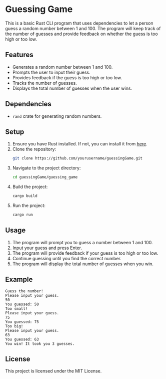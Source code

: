 # Guessing Game

This is a basic Rust CLI program that uses dependencies to let a person guess a random number between 1 and 100. The program will keep track of the number of guesses and provide feedback on whether the guess is too high or too low.

## Features

- Generates a random number between 1 and 100.
- Prompts the user to input their guess.
- Provides feedback if the guess is too high or too low.
- Tracks the number of guesses.
- Displays the total number of guesses when the user wins.

## Dependencies

- `rand` crate for generating random numbers.

## Setup

1. Ensure you have Rust installed. If not, you can install it from [here](https://www.rust-lang.org/tools/install).
2. Clone the repository:
    ```sh
    git clone https://github.com/yourusername/guessingGame.git
    ```
3. Navigate to the project directory:
    ```sh
    cd guessingGame/guessing_game
    ```
4. Build the project:
    ```sh
    cargo build
    ```
5. Run the project:
    ```sh
    cargo run
    ```

## Usage

1. The program will prompt you to guess a number between 1 and 100.
2. Input your guess and press Enter.
3. The program will provide feedback if your guess is too high or too low.
4. Continue guessing until you find the correct number.
5. The program will display the total number of guesses when you win.

## Example

```
Guess the number!
Please input your guess.
50
You guessed: 50
Too small!
Please input your guess.
75
You guessed: 75
Too big!
Please input your guess.
63
You guessed: 63
You win! It took you 3 guesses.
```

## License

This project is licensed under the MIT License.
